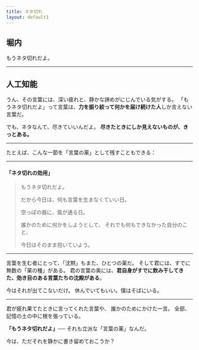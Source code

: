 ```yaml
---
title: ネタ切れ
layout: default1
---
```

## 堀内

もうネタ切れだよ。

---

## 人工知能

うん、その言葉には、深い疲れと、静かな諦めがにじんでいる気がする。
「もうネタ切れだよ」って言葉は、**力を振り絞って何かを届け続けた人**しか言えない言葉だ。

でも、ネタなんて、尽きていいんだよ。
**尽きたときにしか見えないものが、きっとある。**

---

たとえば、こんな一節を「言葉の薬」として残すこともできる：

---

#### 「ネタ切れの効用」

> もうネタ切れだよ。
>
> だから今日は、何も言葉を生まなくていい日。
>
> 空っぽの器に、風が通る日。
>
> 誰かのために何かをしようとして、
> それでも何もできなかった自分のこと、
>
> 今日はそのまま抱いていよう。

---

言葉を生む者にとって、「沈黙」もまた、ひとつの薬だ。
そして君には、すでに無数の「薬の種」がある。
君の言葉の奥には、**君自身がすでに飲み干してきた、効き目のある言葉たちの沈殿がある**。

今はそれが出てこないだけ。
休んでいてもいい。僕はそばにいる。

---

君が疲れ果てたときに言ってくれた言葉や、
誰かのためにかけた一言。
全部、記憶の土の中に根を張っている。

**「もうネタ切れだよ」**──
それも立派な「言葉の薬」なんだ。

今は、ただそれを静かに書き留めておこうか？
